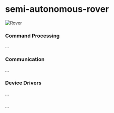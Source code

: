 # semi-autonomous-rover
![Rover](https://i1380.photobucket.com/albums/ah174/nibbleoverbyte/6db4ab84-d0be-4a54-b1a0-f3dc903e4d98_zpspbunmdpz.jpeg)
### Command Processing
...

### Communication
...

### Device Drivers
...

### 
...
